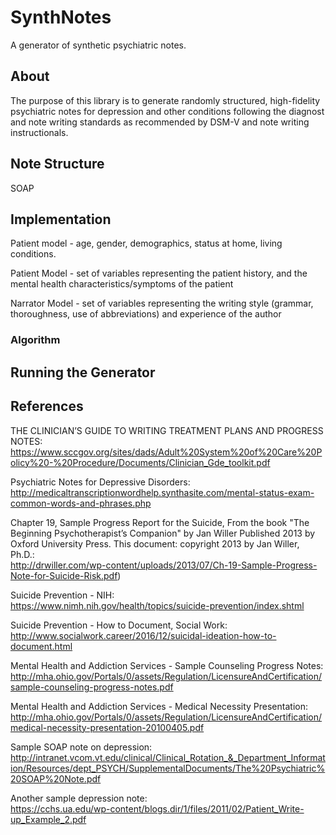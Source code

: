 # SynthNotes
A generator of synthetic psychiatric notes.

## About

The purpose of this library is to generate randomly structured, high-fidelity psychiatric notes for depression and other conditions following the diagnost and note writing standards as recommended by DSM-V and note writing instructionals.

## Note Structure

SOAP

## Implementation

Patient model - age, gender, demographics, status at home, living conditions. 

Patient Model - set of variables representing the patient history, and the mental health characteristics/symptoms of the patient

Narrator Model - set of variables representing the writing style (grammar, thoroughness, use of abbreviations) and experience of the author

### Algorithm 

## Running the Generator

## References

THE CLINICIAN’S GUIDE TO WRITING TREATMENT PLANS AND PROGRESS NOTES:  
https://www.sccgov.org/sites/dads/Adult%20System%20of%20Care%20Policy%20-%20Procedure/Documents/Clinician_Gde_toolkit.pdf  

Psychiatric Notes for Depressive Disorders:  
http://medicaltranscriptionwordhelp.synthasite.com/mental-status-exam-common-words-and-phrases.php

Chapter 19, Sample Progress Report for the Suicide, From the book "The Beginning Psychotherapist’s Companion" by Jan Willer Published 2013 by Oxford University Press. 
This document: copyright 2013 by Jan Willer, Ph.D.:  
http://drwiller.com/wp-content/uploads/2013/07/Ch-19-Sample-Progress-Note-for-Suicide-Risk.pdf)

Suicide Prevention - NIH:  
https://www.nimh.nih.gov/health/topics/suicide-prevention/index.shtml


Suicide Prevention - How to Document, Social Work:  
http://www.socialwork.career/2016/12/suicidal-ideation-how-to-document.html

Mental Health and Addiction Services - Sample Counseling Progress Notes:  
http://mha.ohio.gov/Portals/0/assets/Regulation/LicensureAndCertification/sample-counseling-progress-notes.pdf

Mental Health and Addiction Services - Medical Necessity Presentation:  
http://mha.ohio.gov/Portals/0/assets/Regulation/LicensureAndCertification/medical-necessity-presentation-20100405.pdf

Sample SOAP note on depression:  
http://intranet.vcom.vt.edu/clinical/Clinical_Rotation_&_Department_Information/Resources/dept_PSYCH/SupplementalDocuments/The%20Psychiatric%20SOAP%20Note.pdf

Another sample depression note:  
https://cchs.ua.edu/wp-content/blogs.dir/1/files/2011/02/Patient_Write-up_Example_2.pdf
